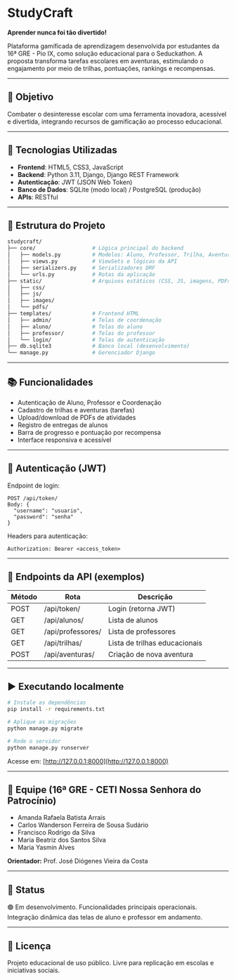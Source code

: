 # StudyCraft

**Aprender nunca foi tão divertido!**

Plataforma gamificada de aprendizagem desenvolvida por estudantes da 16ª GRE - Pio IX, como solução educacional para o Seduckathon. A proposta transforma tarefas escolares em aventuras, estimulando o engajamento por meio de trilhas, pontuações, rankings e recompensas.

---

## 🎯 Objetivo

Combater o desinteresse escolar com uma ferramenta inovadora, acessível e divertida, integrando recursos de gamificação ao processo educacional.

---

## 🚀 Tecnologias Utilizadas

- **Frontend**: HTML5, CSS3, JavaScript
- **Backend**: Python 3.11, Django, Django REST Framework
- **Autenticação**: JWT (JSON Web Token)
- **Banco de Dados**: SQLite (modo local) / PostgreSQL (produção)
- **APIs**: RESTful

---

## 🧱 Estrutura do Projeto

```bash
studycraft/
├── core/                  # Lógica principal do backend
│   ├── models.py          # Modelos: Aluno, Professor, Trilha, Aventura
│   ├── views.py           # ViewSets e lógicas da API
│   ├── serializers.py     # Serializadores DRF
│   └── urls.py            # Rotas da aplicação
├── static/                # Arquivos estáticos (CSS, JS, imagens, PDFs)
│   ├── css/
│   ├── js/
│   ├── images/
│   └── pdfs/
├── templates/             # Frontend HTML
│   ├── admin/             # Telas de coordenação
│   ├── aluno/             # Telas do aluno
│   ├── professor/         # Telas do professor
│   └── login/             # Telas de autenticação
├── db.sqlite3             # Banco local (desenvolvimento)
└── manage.py              # Gerenciador Django
```

---

## 📚 Funcionalidades

- Autenticação de Aluno, Professor e Coordenação
- Cadastro de trilhas e aventuras (tarefas)
- Upload/download de PDFs de atividades
- Registro de entregas de alunos
- Barra de progresso e pontuação por recompensa
- Interface responsiva e acessível

---

## 🔐 Autenticação (JWT)

Endpoint de login:
```http
POST /api/token/
Body: {
  "username": "usuario",
  "password": "senha"
}
```

Headers para autenticação:
```
Authorization: Bearer <access_token>
```

---

## 🔄 Endpoints da API (exemplos)

| Método | Rota                  | Descrição                   |
|--------|-----------------------|-----------------------------|
| POST   | /api/token/           | Login (retorna JWT)         |
| GET    | /api/alunos/          | Lista de alunos             |
| GET    | /api/professores/     | Lista de professores        |
| GET    | /api/trilhas/         | Lista de trilhas educacionais |
| POST   | /api/aventuras/       | Criação de nova aventura    |

---

## ▶️ Executando localmente

```bash
# Instale as dependências
pip install -r requirements.txt

# Aplique as migrações
python manage.py migrate

# Rode o servidor
python manage.py runserver
```

Acesse em: [http://127.0.0.1:8000](http://127.0.0.1:8000)

---

## 👥 Equipe (16ª GRE - CETI Nossa Senhora do Patrocínio)

- Amanda Rafaela Batista Arrais
- Carlos Wanderson Ferreira de Sousa Sudário
- Francisco Rodrigo da Silva
- Maria Beatriz dos Santos Silva
- Maria Yasmin Alves

**Orientador:** Prof. José Diógenes Vieira da Costa

---

## 🏁 Status

🟢 Em desenvolvimento. Funcionalidades principais operacionais. Integração dinâmica das telas de aluno e professor em andamento.

---

## 📜 Licença

Projeto educacional de uso público. Livre para replicação em escolas e iniciativas sociais.

